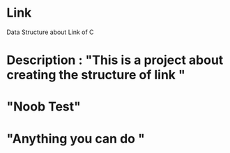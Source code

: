 # Link
Data Structure about Link of C
# Description : "This is a project about creating the structure of link "
#                "Noob Test"
#                "Anything you can do " 
